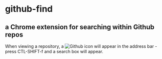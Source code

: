# github-find
## a Chrome extension for searching within Github repos

When viewing a repository, a ![Github icon](https://github.com/afeld/github-find/blob/master/favicon.ico?raw=true) will appear in the address bar - press CTL-SHIFT-f and a search box will appear.
